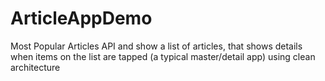 # ArticleAppDemo
Most Popular Articles API and show a list of articles, that shows details when items on the list are tapped (a typical master/detail app) using clean architecture 
